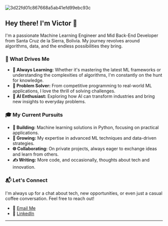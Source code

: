 ![3d22fd01c867668a5ab41efd99ebc93c](https://github.com/Victoroide/Victoroide/assets/111157887/b6a95abb-96e7-48a3-9f8c-f48531f0e8be)

## Hey there! I'm Victor 👋

I'm a passionate Machine Learning Engineer and Mid Back-End Developer from Santa Cruz de la Sierra, Bolivia. My journey revolves around algorithms, data, and the endless possibilities they bring.

### 🌟 What Drives Me

- **🧠 Always Learning:** Whether it's mastering the latest ML frameworks or understanding the complexities of algorithms, I'm constantly on the hunt for knowledge.
- **🚀 Problem Solver:** From competitive programming to real-world ML applications, I love the thrill of solving challenges.
- **🤖 AI Enthusiast:** Exploring how AI can transform industries and bring new insights to everyday problems.

### 🎓 My Current Pursuits

- **🔧 Building:** Machine learning solutions in Python, focusing on practical applications.
- **🌱 Growing:** My expertise in advanced ML techniques and data-driven strategies.
- **🌐 Collaborating:** On private projects, always eager to exchange ideas and learn from others.
- **✍️ Writing:** More code, and occasionally, thoughts about tech and innovation.

### 📬 Let's Connect

I'm always up for a chat about tech, new opportunities, or even just a casual coffee conversation. Feel free to reach out!

- 📧 [Email Me](mailto:cvictorhugo39@hotmail.com)
- 💼 [LinkedIn](https://www.linkedin.com/in/vhugocuellarf)

---
